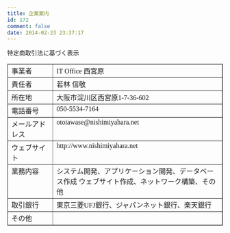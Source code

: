```yaml
---
title: 企業案内
id: 172
comment: false
date: 2014-02-23 23:37:17
---
```


<p>特定商取引法に基づく表示</p>

<table style="width: 100%;" border="1" cellspacing="0" cellpadding="5"><colgroup> <col width="54*" /> <col width="202*" /> </colgroup>
<tbody>
<tr valign="TOP">
<td width="21%">事業者</td>
<td width="79%"><span style="font-family: 'Times New Roman', serif;">IT Office </span>西宮原</td>
</tr>
<tr valign="TOP">
<td width="21%">責任者</td>
<td width="79%">若林 信敬</td>
</tr>
<tr valign="TOP">
<td width="21%">所在地</td>
<td width="79%">大阪市淀川区西宮原<span style="font-family: 'Times New Roman', serif;">1-7-36-602</span></td>
</tr>
<tr valign="TOP">
<td width="21%">電話番号</td>
<td width="79%"><span style="font-family: 'Times New Roman', serif;">050-5534-7164</span></td>
</tr>
<tr valign="TOP">
<td width="21%">メールアドレス</td>
<td width="79%"><span style="font-family: 'Times New Roman', serif;">otoiawase@nishimiyahara.net</span></td>
</tr>
<tr valign="TOP">
<td width="21%">ウェブサイト</td>
<td width="79%"><span style="font-family: 'Times New Roman', serif;">http://www.nishimiyahara.net</span></td>
</tr>
<tr valign="TOP">
<td width="21%">業務内容</td>
<td width="79%">システム開発、アプリケーション開発、データベース作成<span style="font-family: 'Times New Roman', serif;">
</span>ウェブサイト作成、ネットワーク構築、その他</td>
</tr>
<tr valign="TOP">
<td width="21%">取引銀行</td>
<td width="79%">東京三菱<span style="font-family: 'Times New Roman', serif;">UFJ</span>銀行、ジャパンネット銀行、楽天銀行</td>
</tr>
<tr valign="TOP">
<td width="21%">その他</td>
<td width="79%"></td>
</tr>
</tbody>
</table>
    	